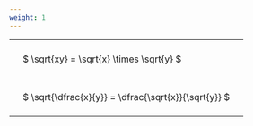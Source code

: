 ```yaml
---
weight: 1
---
```


<style type="text/css">
#T_f7532 th.col_heading {
  text-align: left;
  font-size: 1em;
}
#T_f7532 td {
  text-align: left;
  font-size: 1em;
  padding: 1.5em;
}
</style>
<table id="T_f7532">
  <thead>
  </thead>
  <tbody>
    <tr>
      <td id="T_f7532_row0_col0" class="data row0 col0" >$ \sqrt{xy} = \sqrt{x} \times \sqrt{y} $</td>
    </tr>
    <tr>
      <td id="T_f7532_row1_col0" class="data row1 col0" >$ \sqrt{\dfrac{x}{y}} = \dfrac{\sqrt{x}}{\sqrt{y}} $</td>
    </tr>
  </tbody>
</table>
